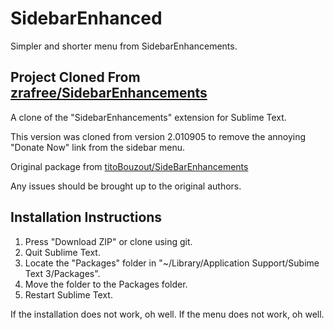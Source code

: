 # SidebarEnhanced
Simpler and shorter menu from SidebarEnhancements.

## Project Cloned From [zrafree/SidebarEnhancements](https://github.com/ezrafree/SidebarEnhancements)

A clone of the "SidebarEnhancements" extension for Sublime Text.

This version was cloned from version 2.010905 to remove the annoying "Donate Now" link from the sidebar menu.

Original package from [titoBouzout/SideBarEnhancements](https://github.com/titoBouzout/SideBarEnhancements)

Any issues should be brought up to the original authors.

## Installation Instructions
1. Press "Download ZIP" or clone using git.
2. Quit Sublime Text.
3. Locate the "Packages" folder in "~/Library/Application Support/Subime Text 3/Packages".
4. Move the folder to the Packages folder.
5. Restart Sublime Text.

If the installation does not work, oh well. If the menu does not work, oh well.

